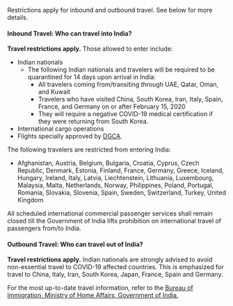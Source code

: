 Restrictions apply for inbound and outbound travel. See below for more details.

#### Inbound Travel: Who can travel into India?

**Travel restrictions apply.** Those allowed to enter include:

- Indian nationals
  - The following Indian nationals and travelers will be required to be quarantined for 14 days upon arrival in India:
    - All travelers coming from/transiting through UAE, Qatar, Oman, and Kuwait
    - Travelers who have visited China, South Korea, Iran, Italy, Spain, France, and Germany on or after February 15, 2020
    - They will require a negative COVID-19 medical certification if they were returning from South Korea.
- International cargo operations
- Flights specially approved by [DGCA](https://dgca.gov.in/digigov-portal/).

The following travelers are restricted from entering India:

- Afghanistan, Austria, Belgium, Bulgaria, Croatia, Cyprus, Czech Republic, Denmark, Estonia, Finland, France, Germany, Greece, Iceland, Hungary, Ireland, Italy, Latvia, Liechtenstein, Lithuania, Luxembourg, Malaysia, Malta, Netherlands, Norway, Philippines, Poland, Portugal, Romania, Slovakia, Slovenia, Spain, Sweden, Switzerland, Turkey, United Kingdom

All scheduled international commercial passenger services shall remain closed till the Government of India lifts prohibition on international travel of passengers from/to India.

#### Outbound Travel: Who can travel out of India?

**Travel restrictions apply.** Indian nationals are strongly advised to avoid non-essential travel to COVID-19 affected countries. This is emphasized for travel to China, Italy, Iran, South Korea, Japan, France, Spain and Germany.

For the most up-to-date travel information, refer to the [Bureau of Immigration, Ministry of Home Affairs, Government of India.](https://boi.gov.in/content/advisory-travel-and-visa-restrictions-related-covid-19-1)
